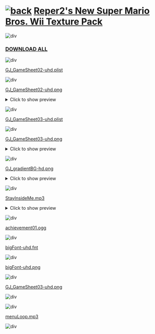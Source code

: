 # [![back](https://reper2.github.io/Downloadable-Files/assets/GJ_arrow_01_001.png)](https://reper2.github.io/Downloadable-Files) [Reper2's New Super Mario Bros. Wii Texture Pack](https://raw.githubusercontent.com/Reper2/Downloadable-Files/master/nsmbw-texture-pack.md)

![div](https://reper2.github.io/Downloadable-Files/assets/gradientDiv02.png)

### [DOWNLOAD ALL](https://www.mediafire.com/file/t40ep9ssx2xnodo/Reper2%2527s_NSMBW_Texture_Pack.zip/file)

![div](https://reper2.github.io/Downloadable-Files/assets/gradientDiv02.png)

[GJ_GameSheet02-uhd.plist](https://raw.githubusercontent.com/Reper2/Downloadable-Files/master/nsmbw-texture-pack/GJ_GameSheet02-uhd.plist)

![div](https://reper2.github.io/Downloadable-Files/assets/gradientDiv02.png)

[GJ_GameSheet02-uhd.png](https://raw.githubusercontent.com/Reper2/Downloadable-Files/master/nsmbw-texture-pack/GJ_GameSheet02-uhd.png)
<details>
  <summary>Click to show preview</summary>
  
  <image id="image" controls="" preload="auto" src="https://reper2.github.io/Downloadable-Files/nsmbw-texture-pack/GJ_GameSheet02-uhd.png"></image>
  </details>

![div](https://reper2.github.io/Downloadable-Files/assets/gradientDiv02.png)

[GJ_GameSheet03-uhd.plist](https://raw.githubusercontent.com/Reper2/Downloadable-Files/master/nsmbw-texture-pack/GJ_GameSheet03-uhd.plist)

![div](https://reper2.github.io/Downloadable-Files/assets/gradientDiv02.png)

[GJ_GameSheet03-uhd.png](https://raw.githubusercontent.com/Reper2/Downloadable-Files/master/nsmbw-texture-pack/GJ_GameSheet03-uhd.png)
<details>
  <summary>Click to show preview</summary>
  
  <image id="image" controls="" preload="auto" src="https://reper2.github.io/Downloadable-Files/nsmbw-texture-pack/GJ_GameSheet03-uhd.png"></image>
  </details>

![div](https://reper2.github.io/Downloadable-Files/assets/gradientDiv02.png)

[GJ_gradientBG-hd.png](https://raw.githubusercontent.com/Reper2/Downloadable-Files/master/nsmbw-texture-pack/GJ_gradientBG-hd.png)
<details>
  <summary>Click to show preview</summary>
  
  <image id="image" controls="" preload="auto" src="https://reper2.github.io/Downloadable-Files/nsmbw-texture-pack/GJ_gradientBG-hd.png"></image>
  </details>

![div](https://reper2.github.io/Downloadable-Files/assets/gradientDiv02.png)

[StayInsideMe.mp3](https://raw.githubusercontent.com/Reper2/Downloadable-Files/master/nsmbw-texture-pack/StayInsideMe.mp3)
<details>
  <summary>Click to show preview</summary>
  
  <audio id="audio" controls="" preload="auto" src="https://reper2.github.io/Downloadable-Files/nsmbw-texture-pack/StayInsideMe.mp3"></audio>
  </details>

![div](https://reper2.github.io/Downloadable-Files/assets/gradientDiv02.png)

[achievement01.ogg](https://raw.githubusercontent.com/Reper2/Downloadable-Files/master/nsmbw-texture-pack/achievement01.ogg)

![div](https://reper2.github.io/Downloadable-Files/assets/gradientDiv02.png)

[bigFont-uhd.fnt](https://reper2.github.io/Downloadable-Files/nsmbw-texture-pack/bigFont-uhd.fnt)

![div](https://reper2.github.io/Downloadable-Files/assets/gradientDiv02.png)






[bigFont-uhd.png](https://reper2.github.io/Downloadable-Files/assets/gradientDiv02.png)

![div](https://reper2.github.io/Downloadable-Files/assets/gradientDiv02.png)

[GJ_GameSheet03-uhd.png](https://raw.githubusercontent.com/Reper2/Downloadable-Files/master/texture-pack/GJ_GameSheet03-uhd.png)

![div](https://reper2.github.io/Downloadable-Files/assets/gradientDiv02.png)


![div](https://reper2.github.io/Downloadable-Files/assets/gradientDiv02.png)

[menuLoop.mp3](https://raw.githubusercontent.com/Reper2/Downloadable-Files/master/texture-pack/menuLoop.mp3)

![div](https://reper2.github.io/Downloadable-Files/assets/gradientDiv02.png)
